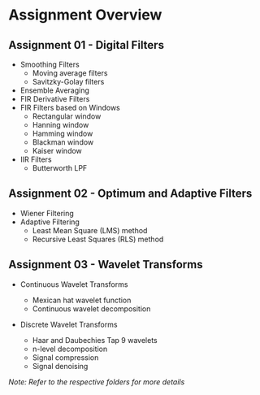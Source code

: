 # Assignment Overview

## Assignment 01 - Digital Filters

* Smoothing Filters
  * Moving average filters
  * Savitzky-Golay filters
* Ensemble Averaging
* FIR Derivative Filters
* FIR Filters based on Windows
  * Rectangular window
  * Hanning window
  * Hamming window
  * Blackman window
  * Kaiser window
* IIR Filters
  * Butterworth LPF 

## Assignment 02 - Optimum and Adaptive Filters

* Wiener Filtering
* Adaptive Filtering 
  * Least Mean Square (LMS) method
  * Recursive Least Squares (RLS) method

## Assignment 03 - Wavelet Transforms

* Continuous Wavelet Transforms
  * Mexican hat wavelet function
  * Continuous wavelet decomposition

* Discrete Wavelet Transforms
  * Haar and Daubechies Tap 9 wavelets
  * n-level decomposition
  * Signal compression
  * Signal denoising



*Note: Refer to the respective folders for more details*
